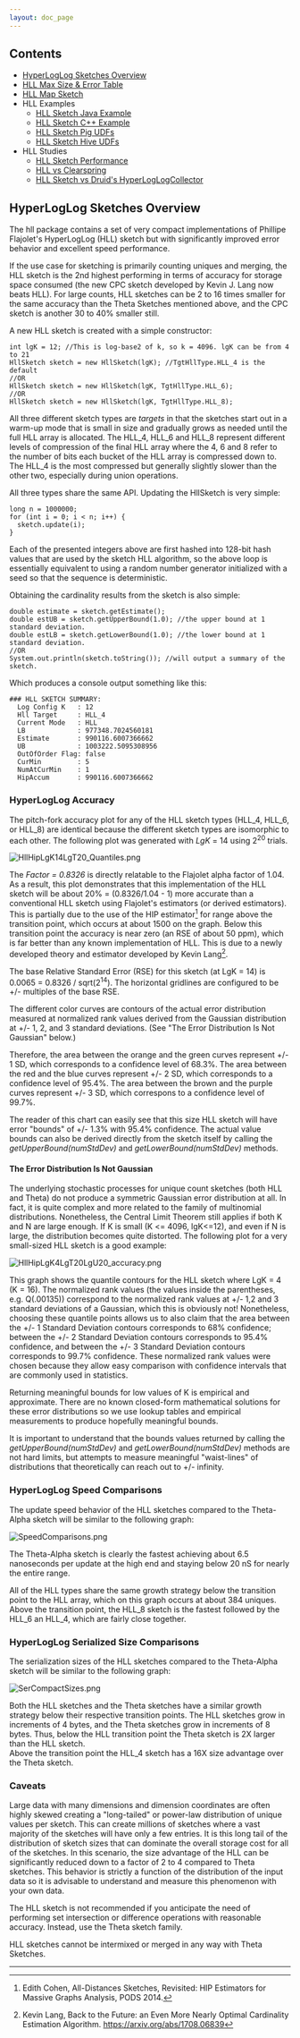 ```yaml
---
layout: doc_page
---
```

<!--
    Licensed to the Apache Software Foundation (ASF) under one
    or more contributor license agreements.  See the NOTICE file
    distributed with this work for additional information
    regarding copyright ownership.  The ASF licenses this file
    to you under the Apache License, Version 2.0 (the
    "License"); you may not use this file except in compliance
    with the License.  You may obtain a copy of the License at

      http://www.apache.org/licenses/LICENSE-2.0

    Unless required by applicable law or agreed to in writing,
    software distributed under the License is distributed on an
    "AS IS" BASIS, WITHOUT WARRANTIES OR CONDITIONS OF ANY
    KIND, either express or implied.  See the License for the
    specific language governing permissions and limitations
    under the License.
-->
## Contents
<!-- TOC -->
* [HyperLogLog Sketches Overview](#hyperloglog-sketches)
* [HLL Max Size & Error Table](https://datasketches.apache.org/docs/HLL/HllMaxSizeAndErrorTable.html)
* [HLL Map Sketch](https://datasketches.apache.org/docs/HLL/HllMap.html)
* HLL Examples
    * [HLL Sketch Java Example](https://datasketches.apache.org/docs/HLL/HllJavaExample.html)
    * [HLL Sketch C++ Example](https://datasketches.apache.org/docs/HLL/HllCppExample.html)
    * [HLL Sketch Pig UDFs](https://datasketches.apache.org/docs/HLL/HllPigUDFs.html)
    * [HLL Sketch Hive UDFs](https://datasketches.apache.org/docs/HLL/HllHiveUDFs.html)
* HLL Studies
    *  [HLL Sketch Performance](https://datasketches.apache.org/docs/HLL/HllPerformance.html)
    *  [HLL vs Clearspring](https://datasketches.apache.org/docs/HLL/Hll_vs_CS_Hllpp.html)
    *  [HLL Sketch vs Druid's HyperLogLogCollector](https://datasketches.apache.org/docs/HLL/HllSketchVsDruidHyperLogLogCollector.html)
<!-- TOC -->

<a id="hyperloglog-sketches"></a>
## HyperLogLog Sketches Overview
The hll package contains a set of very compact implementations of Phillipe Flajolet's
HyperLogLog (HLL) sketch but with significantly improved error behavior and excellent speed performance.

If the use case for sketching is primarily counting uniques and merging, 
the HLL sketch is the 2nd highest performing in terms of accuracy for storage space consumed (the new CPC sketch developed by Kevin J. Lang now beats HLL).
For large counts, HLL sketches can be 2 to 16 times smaller for the same 
accuracy than the Theta Sketches mentioned above, and the CPC sketch is another 30 to 40% smaller still.

A new HLL sketch is created with a simple constructor:

    int lgK = 12; //This is log-base2 of k, so k = 4096. lgK can be from 4 to 21
    HllSketch sketch = new HllSketch(lgK); //TgtHllType.HLL_4 is the default
    //OR
    HllSketch sketch = new HllSketch(lgK, TgtHllType.HLL_6);
    //OR
    HllSketch sketch = new HllSketch(lgK, TgtHllType.HLL_8);

All three different sketch types are <i>targets</i> in that the sketches start out in a warm-up mode 
that is small in size and gradually grows as needed until the full HLL array is allocated. 
The HLL\_4, HLL\_6 and HLL\_8 represent different levels of compression of the final HLL array
where the 4, 6 and 8 refer to the number of bits each bucket of the HLL array is compressed down to.
The HLL\_4 is the most compressed but generally slightly slower than the other two, especially during union operations.

All three types share the same API. Updating the HllSketch is very simple:

    long n = 1000000;
    for (int i = 0; i < n; i++) {
      sketch.update(i);
    }

Each of the presented integers above are first hashed into 128-bit hash values that are used by the 
sketch HLL algorithm, so the above loop is essentially equivalent to using a random number generator 
initialized with a seed so that the sequence is deterministic.

Obtaining the cardinality results from the sketch is also simple:

    double estimate = sketch.getEstimate();
    double estUB = sketch.getUpperBound(1.0); //the upper bound at 1 standard deviation.
    double estLB = sketch.getLowerBound(1.0); //the lower bound at 1 standard deviation.
    //OR
    System.out.println(sketch.toString()); //will output a summary of the sketch.

Which produces a console output something like this:

    ### HLL SKETCH SUMMARY: 
      Log Config K   : 12
      Hll Target     : HLL_4
      Current Mode   : HLL
      LB             : 977348.7024560181
      Estimate       : 990116.6007366662
      UB             : 1003222.5095308956
      OutOfOrder Flag: false
      CurMin         : 5
      NumAtCurMin    : 1
      HipAccum       : 990116.6007366662


### HyperLogLog Accuracy

The pitch-fork accuracy plot for any of the HLL sketch types (HLL\_4, HLL\_6, or HLL\_8) are identical because the different sketch types are isomorphic to each other. 
The following plot was generated with <i>LgK</i> = 14 using 2<sup>20</sup> trials.

<img class="doc-img-full" src="{{site.docs_img_dir}}/hll/HllHipLgK14LgT20_Quantiles.png" alt="HllHipLgK14LgT20_Quantiles.png" />

The <i>Factor = 0.8326</i> is directly relatable to the Flajolet alpha factor of 1.04. 
As a result, this plot demonstrates that this implementation of the HLL sketch
will be about 20% = (0.8326/1.04 - 1) more accurate than a conventional HLL sketch using Flajolet's estimators (or derived estimators). 
This is partially due to the use of the HIP estimator[^1] for range above the transition point, which occurs at about 1500 on the graph. 
Below this transition point the accuracy is near zero (an RSE of about 50 ppm), which is far better than any known implementation of HLL. 
This is due to a newly developed theory and estimator developed by Kevin Lang[^2].

The base Relative Standard Error (RSE) for this sketch (at LgK = 14) is 0.0065 = 0.8326 / sqrt(2<sup>14</sup>).
The horizontal gridlines are configured to be +/- multiples of the base RSE.

The different color curves are contours of the actual error distribution measured at normalized rank values 
derived from the Gaussian distribution at +/- 1, 2, and 3 standard deviations. (See "The Error Distribution Is Not Gaussian" below.)

Therefore, the area between the orange and the green curves represent +/- 1 SD, which corresponds to a confidence level of 68.3%.
The area between the red and the blue curves represent +/- 2 SD, which corresponds to a confidence level of 95.4%.
The area between the brown and the purple curves represent +/- 3 SD, which correspons to a confidence level of 99.7%.

The reader of this chart can easily see that this size HLL sketch will have error "bounds" of +/- 1.3% with 95.4% confidence.
The actual value bounds can also be derived directly from the sketch itself by calling the <i>getUpperBound(numStdDev)</i> 
and <i>getLowerBound(numStdDev)</i> methods.

#### The Error Distribution Is Not Gaussian

The underlying stochastic processes for unique count sketches (both HLL and Theta) do not produce a symmetric Gaussian error distribution at all.  In fact, it is quite complex and more related to the family of multinomial distributions. Nonetheless, the Central Limit Theorem still applies if both K and N are large enough.  If K is small (K <= 4096, lgK<=12), and even if N is large, the distribution becomes quite distorted.  The following plot for a very small-sized HLL sketch is a good example:

<img class="doc-img-full" src="{{site.docs_img_dir}}/hll/HLL_HIP_K4T20U20_Accuracy.png" alt="HllHipLgK4LgT20LgU20_accuracy.png" />

This graph shows the quantile contours for the HLL sketch where LgK = 4 (K = 16). 
The normalized rank values (the values inside the parentheses, e.g. Q(.00135)) correspond to the normalized rank values at +/- 1,2 and 3 standard deviations of a Gaussian, which this is obviously not! 
Nonetheless, choosing these quantile points allows us to also claim that the area between the +/- 1 Standard Deviation contours corresponds to 68% confidence; 
between the +/- 2 Standard Deviation contours corresponds to 95.4% confidence, and between the +/- 3 Standard Deviation contours corresponds to 99.7% confidence.
These normalized rank values were chosen because they allow easy comparison with confidence intervals that are commonly used in statistics. 

Returning meaningful bounds for low values of K is empirical and approximate. There are no known closed-form mathematical solutions for these error distributions so we use lookup tables and empirical measurements to produce hopefully meaningful bounds.

It is important to understand that the bounds values returned by calling the <i>getUpperBound(numStdDev)</i> and <i>getLowerBound(numStdDev)</i> methods
are not hard limits, but attempts to measure meaningful "waist-lines" of distributions that theoretically can reach out to +/- infinity.

### HyperLogLog Speed Comparisons

The update speed behavior of the HLL sketches compared to the Theta-Alpha sketch will be similar to the following graph:

<img class="doc-img-half" src="{{site.docs_img_dir}}/hll/SpeedComparisons.png" alt="SpeedComparisons.png" />

The Theta-Alpha sketch is clearly the fastest achieving about 6.5 nanoseconds per update at the high end and staying below 20 nS for nearly the entire range.  

All of the HLL types share the same growth strategy below the transition point to the HLL array, which on this graph occurs at about 384 uniques. Above the transition point, the HLL\_8 sketch is the fastest followed by the HLL\_6 an HLL\_4, which are fairly close together.


### HyperLogLog Serialized Size Comparisons

The serialization sizes of the HLL sketches compared to the Theta-Alpha sketch will be similar to the following graph:

<img class="doc-img-half" src="{{site.docs_img_dir}}/hll/SerCompactSizes.png" alt="SerCompactSizes.png" />

Both the HLL sketches and the Theta sketches have a similar growth strategy below their respective transition points. 
The HLL sketches grow in increments of 4 bytes, and the Theta sketches grow in increments of 8 bytes. 
Thus, below the HLL transition point the Theta sketch is 2X larger than the HLL sketch.  
Above the transition point the HLL\_4 sketch has a 16X size advantage over the Theta sketch.

### Caveats
Large data with many dimensions and dimension coordinates are often highly skewed 
creating a "long-tailed" or power-law distribution of unique values per sketch. 
This can create millions of sketches where a vast majority of the sketches will have only a few entries.
It is this long tail of the distribution of sketch sizes that can dominate the overall storage cost for all of the sketches. 
In this scenario, the size advantage of the HLL can be significantly reduced down to a factor of 2 to 4 compared to Theta sketches. 
This behavior is strictly a function of the distribution of the input data so it is advisable to understand 
and measure this phenomenon with your own data.

The HLL sketch is not recommended if you anticipate the need of performing set intersection 
or difference operations with reasonable accuracy.  Instead, use the Theta sketch family.

HLL sketches cannot be intermixed or merged in any way with Theta Sketches.

****

[^1]: Edith Cohen, All-Distances Sketches, Revisited: HIP Estimators for Massive Graphs Analysis, PODS 2014.
[^2]: Kevin Lang, Back to the Future: an Even More Nearly Optimal Cardinality Estimation Algorithm. https://arxiv.org/abs/1708.06839

